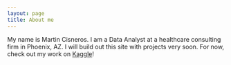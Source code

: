 ```yaml
---
layout: page
title: About me
---
```


My name is Martin Cisneros. I am a Data Analyst at a healthcare consulting firm in Phoenix, AZ. I will build out this site with projects very soon. For now, check out my work on [Kaggle](https://www.kaggle.com/smartyn)!


